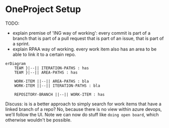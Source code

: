 # OneProject Setup

TODO:

- explain premise of 'ING way of working': every commit is part of a branch that is part of a pull request that is part of an issue, that is part of a sprint.
- explain RPAA way of working. every work item also has an area to be able to link it to a certain repo.

```mermaid
erDiagram
    TEAM }|--|| ITERATION-PATHS : has
    TEAM }|--|| AREA-PATHS : has

    WORK-ITEM ||--|| AREA-PATHS : bla
    WORK-ITEM ||--|| ITERATION-PATHS : bla

    REPOSITORY-BRANCH ||--|| WORK-ITEM : has
```

Discuss: is is a better approach to simply search for work items that have a linked branch of a repo?
No, because there is no view within azure devops, we'll follow the UI. Note we can now do stuff like `doing open board`, which otherwise wouldn't be possible. 